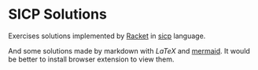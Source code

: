 # SICP Solutions

Exercises solutions implemented by [Racket](https://racket-lang.org/) in [sicp](https://pkgs.racket-lang.org/package/sicp) language.

And some solutions made by markdown with $LaTeX$ and [mermaid](https://mermaidjs.github.io). 
It would be better to install browser extension to view them.

